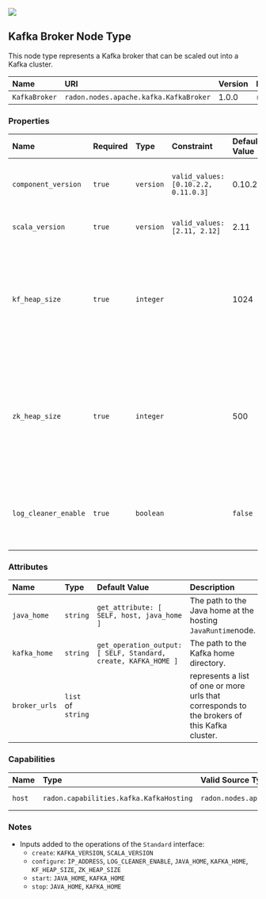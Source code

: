 ![](https://img.shields.io/badge/Status:-DEVELOPMENT-red)

## Kafka Broker Node Type

This node type represents a Kafka broker that can be scaled out into a Kafka cluster.

| Name | URI | Version | Derived From |
|:---- |:--- |:------- |:------------ |
| `KafkaBroker` | `radon.nodes.apache.kafka.KafkaBroker` | 1.0.0 | `radon.nodes.java.JavaApplication` |

### Properties

| Name | Required | Type | Constraint | Default Value | Description |
|:---- |:-------- |:---- |:---------- |:------------- |:----------- |
|`component_version`| `true`| `version` | `valid_values: [0.10.2.2, 0.11.0.3]` | 0.10.2.2 | The version of the Kafka broker software |
|`scala_version`| `true`| `version`| `valid_values: [2.11, 2.12]` | 2.11 | The Scala version to be used. |
|`kf_heap_size`| `true` | `integer`|   | 1024 | This property allows to set the heap memory size (in MiB) that is allocated to Kafka java process.|
|`zk_heap_size`| `true`| `integer`|   | 500 | This property allows to set the heap memory size (in MiB) that is allocated to Zookeeper java process.|
|`log_cleaner_enable` | `true`| `boolean`|   | `false` | This property allows to enable the default Kafka log cleaner.|

### Attributes

| Name | Type | Default Value | Description |
|:---- |:---- |:------------- |:----------- |
| `java_home` | `string`| `get_attribute: [ SELF, host, java_home ]` | The path to the Java home at the hosting `JavaRuntime`node. |
| `kafka_home`| `string`| `get_operation_output: [ SELF, Standard, create, KAFKA_HOME ]` | The path to the Kafka home directory. |
| `broker_urls` | `list` of `string` |   | represents a list of one or more urls that corresponds to the brokers of this Kafka cluster. |

### Capabilities

| Name | Type | Valid Source Types | Occurrences |
|:---- |:---- |:------------------ |:----------- |
|`host`| `radon.capabilities.kafka.KafkaHosting` | `radon.nodes.apache.kafka.KafkaTopic` | [0, UNBOUNDED] |

### Notes

* Inputs added to the operations of the `Standard` interface:
  * `create`: `KAFKA_VERSION`, `SCALA_VERSION`
  * `configure`: `IP_ADDRESS`, `LOG_CLEANER_ENABLE`, `JAVA_HOME`, `KAFKA_HOME`, `KF_HEAP_SIZE`, `ZK_HEAP_SIZE`
  * `start`:  `JAVA_HOME`, `KAFKA_HOME`
  * `stop`: `JAVA_HOME`, `KAFKA_HOME`
